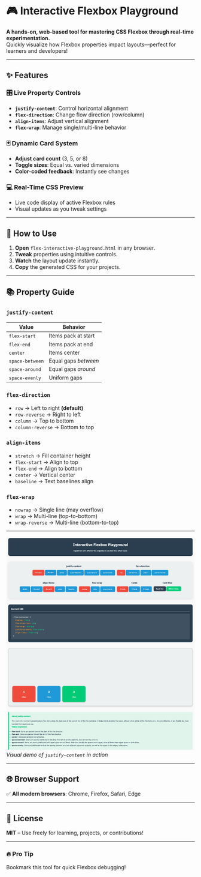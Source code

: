 

# 🎮 Interactive Flexbox Playground  

**A hands-on, web-based tool for mastering CSS Flexbox through real-time experimentation.**  
Quickly visualize how Flexbox properties impact layouts—perfect for learners and developers!  

---

## ✨ Features  

### 🎛️ Live Property Controls  
- **`justify-content`**: Control horizontal alignment  
- **`flex-direction`**: Change flow direction (row/column)  
- **`align-items`**: Adjust vertical alignment  
- **`flex-wrap`**: Manage single/multi-line behavior  

### 🃏 Dynamic Card System  
- **Adjust card count** (3, 5, or 8)  
- **Toggle sizes**: Equal vs. varied dimensions  
- **Color-coded feedback**: Instantly see changes  

### 💻 Real-Time CSS Preview  
- Live code display of active Flexbox rules  
- Visual updates as you tweak settings  

---

## 🚀 How to Use  
1. **Open** `flex-interactive-playground.html` in any browser.  
2. **Tweak** properties using intuitive controls.  
3. **Watch** the layout update instantly.  
4. **Copy** the generated CSS for your projects.  

---

## 📚 Property Guide  

### `justify-content`  
| Value | Behavior |  
|--------|------------|  
| `flex-start` | Items pack at start |  
| `flex-end` | Items pack at end |  
| `center` | Items center |  
| `space-between` | Equal gaps *between* |  
| `space-around` | Equal gaps *around* |  
| `space-evenly` | Uniform gaps |  

### `flex-direction`  
- `row` → Left to right **(default)**  
- `row-reverse` → Right to left  
- `column` → Top to bottom  
- `column-reverse` → Bottom to top  

### `align-items`  
- `stretch` → Fill container height  
- `flex-start` → Align to top  
- `flex-end` → Align to bottom  
- `center` → Vertical center  
- `baseline` → Text baselines align  

### `flex-wrap`  
- `nowrap` → Single line (may overflow)  
- `wrap` → Multi-line (top-to-bottom)  
- `wrap-reverse` → Multi-line (bottom-to-top)  

---

![Flexbox Visualization](https://github.com/rimkahan888/weekend_hobby/blob/main/css_justify/images/flex%20justify.png)  
*Visual demo of `justify-content` in action*  

---

## 🌐 Browser Support  
✅ **All modern browsers**: Chrome, Firefox, Safari, Edge  

---

## 📜 License  
**MIT** – Use freely for learning, projects, or contributions!  

---

### 🔥 **Pro Tip**  
Bookmark this tool for quick Flexbox debugging!  

